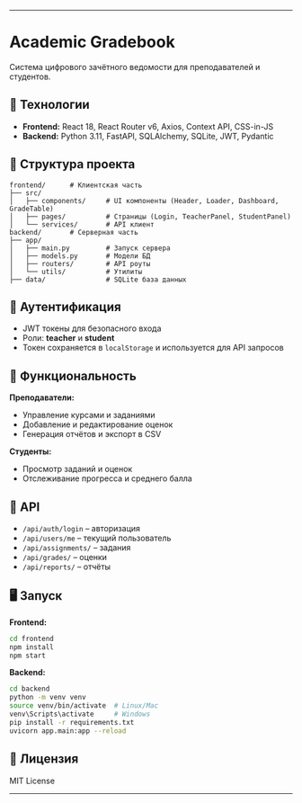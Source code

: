 
---

# Academic Gradebook

Система цифрового зачётного ведомости для преподавателей и студентов.

## 🚀 Технологии

* **Frontend:** React 18, React Router v6, Axios, Context API, CSS-in-JS
* **Backend:** Python 3.11, FastAPI, SQLAlchemy, SQLite, JWT, Pydantic

## 📁 Структура проекта

```
frontend/      # Клиентская часть
├── src/
│   ├── components/     # UI компоненты (Header, Loader, Dashboard, GradeTable)
│   ├── pages/          # Страницы (Login, TeacherPanel, StudentPanel)
│   └── services/       # API клиент
backend/       # Серверная часть
├── app/
│   ├── main.py         # Запуск сервера
│   ├── models.py       # Модели БД
│   ├── routers/        # API роуты
│   └── utils/          # Утилиты
├── data/               # SQLite база данных
```

## 🔐 Аутентификация

* JWT токены для безопасного входа
* Роли: **teacher** и **student**
* Токен сохраняется в `localStorage` и используется для API запросов

## 🎯 Функциональность

**Преподаватели:**

* Управление курсами и заданиями
* Добавление и редактирование оценок
* Генерация отчётов и экспорт в CSV

**Студенты:**

* Просмотр заданий и оценок
* Отслеживание прогресса и среднего балла

## 🔗 API

* `/api/auth/login` – авторизация
* `/api/users/me` – текущий пользователь
* `/api/assignments/` – задания
* `/api/grades/` – оценки
* `/api/reports/` – отчёты

## 🖥 Запуск

**Frontend:**

```bash
cd frontend
npm install
npm start
```

**Backend:**

```bash
cd backend
python -m venv venv
source venv/bin/activate  # Linux/Mac
venv\Scripts\activate     # Windows
pip install -r requirements.txt
uvicorn app.main:app --reload
```

## 📄 Лицензия

MIT License

---


